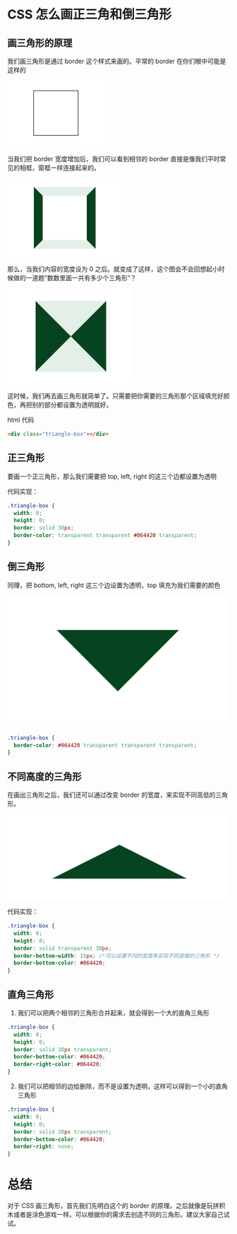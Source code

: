 # CSS 怎么画正三角和倒三角形

## 画三角形的原理

我们画三角形是通过 border 这个样式来画的。平常的 border 在你们眼中可能是这样的

![slim-border](../images/triangle-slim-border.png)

当我们把 border 宽度增加后，我们可以看到相邻的 border 直接是像我们平时常见的相框，窗框一样连接起来的。

![slim-border](../images/triangle-blod-border.png)

那么，当我们内容的宽度设为 0 之后。就变成了这样，这个图会不会回想起小时候做的一道题“数数里面一共有多少个三角形”？

![slim-border](../images/triangle-full-border.png)

这时候，我们再去画三角形就简单了。只需要把你需要的三角形那个区域填充好颜色，再把别的部分都设置为透明就好。

html 代码

```html
<div class="triangle-box"></div>
```

## 正三角形

要画一个正三角形，那么我们需要把 top, left, right 的这三个边都设置为透明

代码实现：

```css
.triangle-box {
  width: 0;
  height: 0;
  border: solid 30px;
  border-color: transparent transparent #064420 transparent;
}
```

## 倒三角形

同理，把 bottom, left, right 这三个边设置为透明，top 填充为我们需要的颜色

![slim-border](../images/inverted-triangle.png)

```css
.triangle-box {
  border-color: #064420 transparent transparent transparent;
}
```

## 不同高度的三角形

在画出三角形之后，我们还可以通过改变 border 的宽度，来实现不同高低的三角形。

![slim-border](../images/short-triangle.png)

代码实现：

```css
.triangle-box {
  width: 0;
  height: 0;
  border: solid transparent 30px;
  border-bottom-width: 15px; /*可以设置不同的宽度来实现不同高矮的三角形 */
  border-bottom-color: #064420;
}
```

## 直角三角形

1. 我们可以把两个相邻的三角形合并起来，就会得到一个大的直角三角形

```css
.triangle-box {
  width: 0;
  height: 0;
  border: solid 30px transparent;
  border-bottom-color: #064420;
  border-right-color: #064420;
}
```

2. 我们可以把相邻的边给删除，而不是设置为透明，这样可以得到一个小的直角三角形

```css
.triangle-box {
  width: 0;
  height: 0;
  border: solid 30px transparent;
  border-bottom-color: #064420;
  border-right: none;
}
```

# 总结

对于 CSS 画三角形，首先我们先明白这个的 border 的原理。之后就像是玩拼积木或者是涂色游戏一样。可以根据你的需求去创造不同的三角形。建议大家自己试试。
